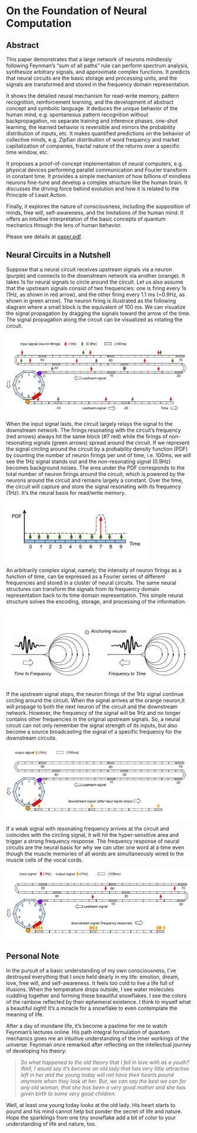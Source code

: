 # On the Foundation of Neural Computation

## Abstract

This paper demonstrates that a large network of neurons mindlessly following Feynman’s “sum of all paths” rule can perform spectrum analysis, synthesize arbitrary signals, and approximate complex functions. It predicts that neural circuits are the basic storage and processing units, and the signals are transformed and stored in the frequency domain representation. 

It shows the detailed neural mechanism for read-write memory, pattern recognition, reinforcement learning, and the development of abstract concept and symbolic language. It deduces the unique behavior of the human mind, e.g. spontaneous pattern recognition without backpropagation, no separate training and inference phases, one-shot learning, the learned behavior is reversible and mirrors the probability distribution of inputs, etc. It makes quantified predictions on the behavior of collective minds, e.g. Zipfian distribution of word frequency and market capitalization of companies, fractal nature of the returns over a specific time window, etc. 

It proposes a proof-of-concept implementation of neural computers, e.g. physical devices performing parallel communication and Fourier transform in constant time. It provides a simple mechanism of how billions of mindless neurons fine-tune and develop a complex structure like the human brain. It discusses the driving force behind evolution and how it is related to the Principle of Least Action.

Finally, it explores the nature of consciousness, including the supposition of minds, free will, self-awareness, and the limitations of the human mind. It offers an intuitive interpretation of the basic concepts of quantum mechanics through the lens of human behavior.

Please see details at [paper.pdf](paper.pdf?raw=true). 

## Neural Circuits in a Nutshell

Suppose that a neural circuit receives upstream signals via a neuron (purple) and connects to the downstream network via another (orange).  It takes 1s for neural signals to circle around the circuit. Let us also assume that the upstream signals consist of two frequencies: one is firing every 1s (1Hz, as shown in red arrow), and the other firing every 1.1 ms (~0.9Hz, as shown in green arrow). The neuron firing is illustrated as the following diagram where a small block is the equivalent of 100 ms. We can visualize the signal propagation by dragging the signals toward the arrow of the time. The signal propagation along the circuit can be visualized as rotating the circuit. 

![Signal Processing and Natural Frequency](images/natural_frequency.png?raw=true)

When the input signal lasts, the circuit largely relays the signal to the downstream network. The firings resonating with the circuit’s frequency (red arrows) always hit the same block (#7 red) while the firings of non-resonating signals (green arrows) spread around the circuit. If we represent the signal circling around the circuit by a probability density function (PDF) by counting the number of neuron firings per unit of time, i.e. 100ms, we will see the 1Hz signal stands out and the non-resonating signal (0.9Hz) becomes background noises. The area under the PDF corresponds to the total number of neuron firings around the circuit, which is powered by the neurons around the circuit and remains largely a constant. Over the time, the circuit will capture and store the signal resonating with its frequency (1Hz). It’s the neural basis for read/write memory.   

![Signal Circling Around a Circuit](images/neural_signal.png?raw=true)

An arbitrarily complex signal, namely, the intensity of neuron firings as a function of time, can be expressed as a Fourier series of different frequencies and stored in a cluster of neural circuits. The same neural structures can transform the signals from its frequency domain representation back to its time domain representation. This simple neural structure solves the encoding, storage, and processing of the information.

![Basic Storage and Processing Units](images/processing_unit.png?raw=true)

If the upstream signal stops, the neuron firings of the 1Hz signal continue circling around the circuit. When the signal arrives at the orange neuron,it will propage to both the next neuron of the circuit and the downstream network. However, the frequency of the signal will be 1Hz and no longer contains other frequencies in the original upstream signals. So, a neural circuit can not only remember the signal strength of its inputs, but also become a source broadcasting the signal of a specific frequency for the downstream circuits.

![Circuits as the Source of Neural Signals](images/signal_source.png?raw=true)

If a weak signal with resonating frequency arrives at the circuit and coincides with the circling signal, it will hit the hyper-sensitive area and trigger a strong frequency response. The frequency response of neural circuits are the neural basis for why we can utter one word at a time even though the muscle memories of all words are simultaneously wired to the muscle cells of the vocal cords.

![Frequency Response](images/frequency_response.png?raw=true)


## Personal Note

In the pursuit of a basic understanding of my own consciousness, I’ve destroyed everything that I once held dearly in my life: emotion, dream, love, free will, and self-awareness. It feels too cold to live a life full of illusions. When the temperature drops outside, I see water molecules cuddling together and forming these beautiful snowflakes. I see the colors of the rainbow reflected by their ephemeral existence. I think to myself what a beautiful sight! It’s a miracle for a snowflake to even contemplate the meaning of life.

After a day of mundane life, it’s become a pastime for me to watch Feynman’s lectures online. His path integral formulation of quantum mechanics gives me an intuitive understanding of the inner workings of the universe. Feynman once remarked after reflecting on the intellectual journey of developing his theory:

>*So what happened to the old theory that I fell in love with as a youth? Well, I would say it’s become an old lady that has very little attractive left in her and the young today will not have their hearts pound anymore when they look at her. But, we can say the best we can for any old woman, that she has been a very good mother and she has given birth to some very good children.*

Well, at least one young today looks at the old lady. His heart starts to pound and his mind cannot help but ponder the secret of life and nature. Hope the sparklings from one tiny snowflake add a bit of color to your understanding of life and nature, too. 
